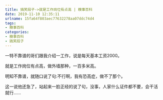 ```yaml
---
title: 搞笑段子->就是工作岗位有点高 | 糗事百科
date: 2019-11-10 12:35:11
urlname: 15fa64f803aec77632278aa07ddc74d4
tags: 
- 糗事百科
categories:
- 糗事百科
- 搞笑段子
---
```

一特不靠谱的哥们跟我介绍一工作，说是每天基本工资2000。

就是工作岗位有点高，做外墙那种，一百多米高。

明知不靠谱，就随口说了句:不行啊，我有恐高症，做不了那个。

这一说他还急了，站起来一脸正经的说了句，没事，人家什么证件都不要，会干活就行……


